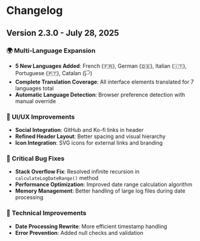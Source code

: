 # Changelog

## Version 2.3.0 - July 28, 2025

### 🌍 Multi-Language Expansion
- **5 New Languages Added**: French (🇫🇷), German (🇩🇪), Italian (🇮🇹), Portuguese (🇵🇹), Catalan (🏳️)
- **Complete Translation Coverage**: All interface elements translated for 7 languages total
- **Automatic Language Detection**: Browser preference detection with manual override

### 🎨 UI/UX Improvements  
- **Social Integration**: GitHub and Ko-fi links in header
- **Refined Header Layout**: Better spacing and visual hierarchy
- **Icon Integration**: SVG icons for external links and branding

### 🐛 Critical Bug Fixes
- **Stack Overflow Fix**: Resolved infinite recursion in `calculateLogDateRange()` method
- **Performance Optimization**: Improved date range calculation algorithm
- **Memory Management**: Better handling of large log files during date processing

### 🔧 Technical Improvements
- **Date Processing Rewrite**: More efficient timestamp handling
- **Error Prevention**: Added null checks and validation